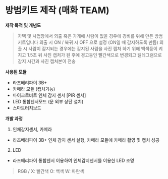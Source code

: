 # 방범키트 제작 (매화 TEAM)

**제작 목적 및 개념도**

> 자택 및 사업장에서 외출 혹은 가게에 사람이 없을 경우에 경비를 위해 만든 방범 키트입니다
외출 시 ON / 복귀 시 OFF 으로 설정 (ON일 때 감지하도록 만듬)
외출 시 사람이 감지되는 경우에는 감지된 사람을 사진 캡처 하기 위해 백색등이 켜지고 1.5초 뒤 사진 캡처가 된 후에 경고등인 빨간색으로 변경되고 텔레그램으로 감지 시간과 사진 캡처본이 전송

**사용된 모듈** 

* 라즈베리파이 3B+
* 카메라 모듈 (캡처기능)
* 마이크로비트 인체 감지 센서 [PIR 센서]
* LED 통합센서모드 (문 외부 상단 설치)
* 스마트터치보드

**개발 과정**

1. 인체감지센서, 카메라 
* 라즈베리파이 3B+ 인체 감지 센서 실행, 카메라 모듈에 카메라 촬영 및 캡처 성공

2. LED 
* 라즈베리파이 통합센서 이용하여 인체감지센서를 이용한 LED 조명  
> RGB / 
X: 빨간색 
O: 백색
W: 파란색
